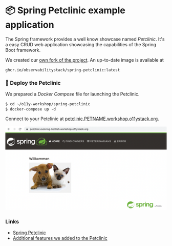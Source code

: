 # 📦 Spring Petclinic example application

The Spring framework provides a well know showcase named
_Petclinic_. It's a easy CRUD web application showcasing the
capabilities of the Spring Boot framework.

We created our [own fork of the project](https://github.com/observabilitystack/spring-petclinic). An up-to-date image
is available at

```
ghcr.io/observabilitystack/spring-petclinic:latest
```

### 🚚 Deploy the Petclinic

We prepared a _Docker Compose_ file for launching the Petclinic.

```
$ cd ~/o11y-workshop/spring-petclinic
$ docker-compose up -d
```

Connect to your Petclinic at [petclinic.PETNAME.workshop.o11ystack.org](https://petclinic.PETNAME.workshop.o11ystack.org).

![alt](../images/petclinic.png)

### Links

* [Spring Petclinic](https://github.com/spring-projects/spring-petclinic)
* [Additional features we added to the Petclinic](https://github.com/spring-projects/spring-petclinic/compare/main...observabilitystack:spring-petclinic:main)
